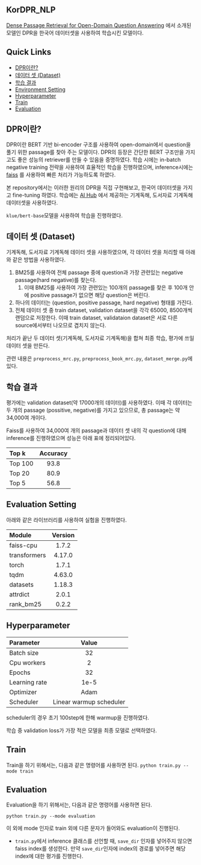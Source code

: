 ## KorDPR_NLP 

[Dense Passage Retrieval for Open-Domain Question Answering](https://arxiv.org/abs/2004.04906) 에서 소개된 모델인 DPR을 한국어 데이터셋을 사용하여 학습시킨 모델이다.

## Quick Links

  - [DPR이란?](#what_is_dpr)
  - [데이터 셋 (Dataset)](#dataset)
  - [학습 결과](#result)
  - [Environment Setting](#environment_setting)
  - [Hyperparameter](#hyperparameter)
  - [Train](#train)
  - [Evaluation](#evaluation)

## DPR이란?

DPR이란 BERT 기반 bi-encoder 구조를 사용하여 open-domain에서 question을 풀기 위한 passage를 찾아 주는 모델이다. 
DPR의 등장은 간단한 BERT 구조만을 가지고도 좋은 성능의 retriever를 만들 수 있음을 증명하였다. 
학습 시에는 in-batch negative training 전략을 사용하여 효율적인 학습을 진행하였으며, inference시에는 [faiss](https://github.com/facebookresearch/faiss) 를 사용하여 빠른 처리가 가능하도록 하였다.

본 repository에서는 이러한 원리의 DPR을 직접 구현해보고, 한국어 데이터셋을 가지고 fine-tuning 하였다. 학습에는 [AI Hub](https://aihub.or.kr/aihub-data/natural-language/about) 에서 제공하는 기계독해, 도서자료 기계독해 데이터셋을 사용하였다.

`klue/bert-base`모델을 사용하여 학습을 진행하였다.

## 데이터 셋 (Dataset)

기계독해, 도서자료 기계독해 데이터 셋을 사용하였으며, 각 데이터 셋을 처리할 때 아래와 같은 방법을 사용하였다.

1. BM25를 사용하여 전체 passage 중에 question과 가장 관련있는 negative passage(hard negative)를 찾는다.
   1. 이때 BM25를 사용하여 가장 관련있는 100개의 passage를 찾은 후 100개 안에 positive passage가 없으면 해당 question은 버린다.
2. 하나의 데이터는 (question, positive passage, hard negative) 형태를 가진다.
3. 전체 데이터 셋 중 train dataset, validation dataset을 각각 65000, 8500개씩 랜덤으로 저장한다.
이때 train dataset, validataion dataset은 서로 다른 source에서부터 나오므로 겹치지 않는다.

처리가 끝난 두 데이터 셋(기계독해, 도서자료 기계독해)을 합쳐 최종 학습, 평가에 쓰일 데이터 셋을 만든다.

관련 내용은 `preprocess_mrc.py`, `preprocess_book_mrc.py`, `dataset_merge.py`에 있다.

## 학습 결과
평가에는 validation dataset(약 17000개의 데이터)를 사용하였다.
이때 각 데이터는 두 개의 passage (possitive, negative)를 가지고 있으므로, 총 passage는 약 34,000여 개이다.

Faiss를 사용하여 34,000여 개의 passage과 데이터 셋 내의 각 question에 대해 inference를 진행하였으며 성능은 아래 표에 정리되어있다.

| Top k   | Accuracy |
|:--------|:--------:|
| Top 100 |   93.8   |
| Top 20  |   80.9   |
| Top 5   |   56.8   |

## Evaluation Setting
아래와 같은 라이브러리를 사용하여 실험을 진행하였다.

| Module       | Version |
|:-------------|:-------:|
| faiss-cpu    |  1.7.2  |
| transformers | 4.17.0  |
| torch        |  1.7.1  |
| tqdm         | 4.63.0  |
| datasets     | 1.18.3  |
| attrdict     |  2.0.1  |
| rank_bm25    |  0.2.2  |

## Hyperparameter

| Parameter     |          Value          |
|:--------------|:-----------------------:|
| Batch size    |           32            |
| Cpu workers   |            2            |
| Epochs        |           32            |
| Learning rate |          1e-5           |
| Optimizer     |          Adam           |
| Scheduler     | Linear warmup scheduler |

scheduler의 경우 초기 100step에 한해 warmup을 진행하였다.

학습 중 validation loss가 가장 적은 모델을 최종 모델로 선택하였다.

## Train

Train을 하기 위해서는, 다음과 같은 명령어를 사용하면 된다.
 `python train.py --mode train`

## Evaluation

Evaluation을 하기 위해서는, 다음과 같은 명령어를 사용하면 된다.

 `python train.py --mode evaluation`

이 외에 mode 인자로 train 외에 다른 문자가 들어와도 evaluation이 진행된다.


* `train.py`에서 inference 클래스를 선언할 때, `save_dir` 인자를 넣어주지 않으면 faiss index를 생성한다.
만약 `save_dir`인자에 index의 경로를 넣어주면 해당 index에 대한 평가를 진행한다.



